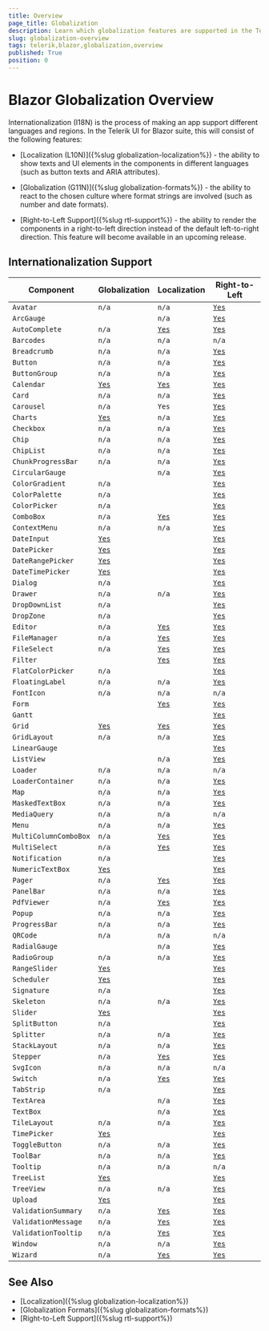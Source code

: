 ```yaml
---
title: Overview
page_title: Globalization
description: Learn which globalization features are supported in the Telerik UI for Blazor components suite.
slug: globalization-overview
tags: telerik,blazor,globalization,overview
published: True
position: 0
---
```


# Blazor Globalization Overview

Internationalization (I18N) is the process of making an app support different languages and regions. In the Telerik UI for Blazor suite, this will consist of the following features:

* [Localization (L10N)]({%slug globalization-localization%}) - the ability to show texts and UI elements in the components in different languages (such as button texts and ARIA attributes).

* [Globalization (G11N)]({%slug globalization-formats%}) - the ability to react to the chosen culture where format strings are involved (such as number and date formats).

* [Right-to-Left Support]({%slug rtl-support%}) - the ability to render the components in a right-to-left direction instead of the default left-to-right direction. This feature will become available in an upcoming release.


## Internationalization Support

| Component | Globalization | Localization| Right-to-Left |
|---|---|---|---|
| `Avatar` | `n/a` | `n/a` | [`Yes`]() |
| `ArcGauge` |  | `n/a` | [`Yes`]() |
| `AutoComplete` | `n/a` | [`Yes`](https://demos.telerik.com/blazor-ui/autocomplete/localization) | [`Yes`]() |
| `Barcodes` | `n/a` | `n/a` | `n/a` |
| `Breadcrumb` | `n/a` | `n/a` | [`Yes`]() |
| `Button` | `n/a` | `n/a` | [`Yes`]() |
| `ButtonGroup` | `n/a` | `n/a` | [`Yes`]() |
| `Calendar` | [`Yes`](https://demos.telerik.com/blazor-ui/calendar/globalization) | [`Yes`](https://demos.telerik.com/blazor-ui/calendar/globalization) | [`Yes`]() |
| `Card` | `n/a` | `n/a` | [`Yes`]() |
| `Carousel` | `n/a` | `Yes` | [`Yes`]() |
| `Charts` | [`Yes`](https://demos.telerik.com/blazor-ui/chart/globalization) | `n/a` | [`Yes`]() |
| `Checkbox` | `n/a` | `n/a` | [`Yes`]() |
| `Chip` | `n/a` | `n/a` | [`Yes`]() |
| `ChipList` | `n/a` | `n/a` | [`Yes`]() |
| `ChunkProgressBar` | `n/a` | `n/a` | [`Yes`]() |
| `CircularGauge` |  | `n/a` | [`Yes`]() |
| `ColorGradient` | `n/a` |  | [`Yes`]() |
| `ColorPalette` | `n/a` |  | [`Yes`]() |
| `ColorPicker` | `n/a` |  | [`Yes`]() |
| `ComboBox` | `n/a` | [`Yes`](https://demos.telerik.com/blazor-ui/combobox/localization) | [`Yes`]() |
| `ContextMenu` | `n/a` | `n/a` | [`Yes`]() |
| `DateInput` | [`Yes`](https://demos.telerik.com/blazor-ui/dateinput/globalization) |  | [`Yes`]() |
| `DatePicker` | [`Yes`](https://demos.telerik.com/blazor-ui/datepicker/globalization) |  | [`Yes`]() |
| `DateRangePicker` | [`Yes`](https://demos.telerik.com/blazor-ui/daterangepicker/globalization) |  | [`Yes`]() |
| `DateTimePicker` | [`Yes`](https://demos.telerik.com/blazor-ui/datetimepicker/globalization) |  | [`Yes`]() |
| `Dialog` | `n/a` |  | [`Yes`]() |
| `Drawer` | `n/a` | `n/a` | [`Yes`]() |
| `DropDownList` | `n/a` |  | [`Yes`]() |
| `DropZone` | `n/a` |  | [`Yes`]() |
| `Editor` | `n/a` | [`Yes`](https://demos.telerik.com/blazor-ui/editor/localization) | [`Yes`]() |
| `FileManager` | `n/a` | [`Yes`](https://demos.telerik.com/blazor-ui/filemanager/localization) | [`Yes`]() |
| `FileSelect` | `n/a` | [`Yes`](https://demos.telerik.com/blazor-ui/fileselect/globalization) | [`Yes`]() |
| `Filter` |  | [`Yes`](https://demos.telerik.com/blazor-ui/filter/localization) | [`Yes`]() |
| `FlatColorPicker` | `n/a` |  | [`Yes`]() |
| `FloatingLabel` | `n/a` | `n/a` | [`Yes`]() |
| `FontIcon` | `n/a` | `n/a` | `n/a` |
| `Form` |  | [`Yes`](https://demos.telerik.com/blazor-ui/form/localization) | [`Yes`]() |
| `Gantt` |  |  | [`Yes`]() |
| `Grid` | [`Yes`](https://demos.telerik.com/blazor-ui/grid/globalization) | [`Yes`](https://demos.telerik.com/blazor-ui/grid/globalization) | [`Yes`]() |
| `GridLayout` | `n/a` | `n/a` | [`Yes`]() |
| `LinearGauge` |  |  | [`Yes`]() |
| `ListView` |  | `n/a` | [`Yes`]() |
| `Loader` | `n/a` | `n/a` | `n/a` |
| `LoaderContainer` | `n/a` | `n/a` | [`Yes`]() |
| `Map` | `n/a` | `n/a` | [`Yes`]() |
| `MaskedTextBox` | `n/a` | `n/a` | [`Yes`]() |
| `MediaQuery` | `n/a` | `n/a` | `n/a` |
| `Menu` | `n/a` | `n/a` | [`Yes`]() |
| `MultiColumnComboBox` | `n/a` | [`Yes`](https://demos.telerik.com/blazor-ui/multicolumncombobox/localization) | [`Yes`]() |
| `MultiSelect` | `n/a` | [`Yes`](https://demos.telerik.com/blazor-ui/multiselect/localization) | [`Yes`]() |
| `Notification` | `n/a` |  | [`Yes`]() |
| `NumericTextBox` | [`Yes`](https://demos.telerik.com/blazor-ui/numerictextbox/globalization) |  | [`Yes`]() |
| `Pager` | `n/a` | [`Yes`](https://demos.telerik.com/blazor-ui/pager/localization) | [`Yes`]() |
| `PanelBar` | `n/a` | `n/a` | [`Yes`]() |
| `PdfViewer` | `n/a` | [`Yes`](https://demos.telerik.com/blazor-ui/pdfviewer/localization) | [`Yes`]() |
| `Popup` | `n/a` | `n/a` | [`Yes`]() |
| `ProgressBar` | `n/a` | `n/a` | [`Yes`]() |
| `QRCode` | `n/a` | `n/a` | `n/a` |
| `RadialGauge` |  | `n/a` | [`Yes`]() |
| `RadioGroup` | `n/a` | `n/a` | [`Yes`]() |
| `RangeSlider` | [`Yes`](https://demos.telerik.com/blazor-ui/rangeslider/globalization) |  | [`Yes`]() |
| `Scheduler` | [`Yes`](https://demos.telerik.com/blazor-ui/scheduler/globalization) |  | [`Yes`]() |
| `Signature` | `n/a` |  | [`Yes`]() |
| `Skeleton` | `n/a` | `n/a` | [`Yes`]() |
| `Slider` | [`Yes`](https://demos.telerik.com/blazor-ui/slider/globalization) |  | [`Yes`]() |
| `SplitButton` | `n/a` |  | [`Yes`]() |
| `Splitter` | `n/a` | `n/a` | [`Yes`]() |
| `StackLayout` | `n/a` | `n/a` | [`Yes`]() |
| `Stepper` | `n/a` | [`Yes`](https://demos.telerik.com/blazor-ui/stepper/localization) | [`Yes`]() |
| `SvgIcon` | `n/a` | `n/a` | `n/a` |
| `Switch` | `n/a` | [`Yes`](https://demos.telerik.com/blazor-ui/switch/localization) | [`Yes`]() |
| `TabStrip` | `n/a` |  | [`Yes`]() |
| `TextArea` |  | `n/a` | [`Yes`]() |
| `TextBox` |  | `n/a` | [`Yes`]() |
| `TileLayout` | `n/a` | `n/a` | [`Yes`]() |
| `TimePicker` | [`Yes`](https://demos.telerik.com/blazor-ui/timepicker/globalization) |  | [`Yes`]() |
| `ToggleButton` | `n/a` | `n/a` | [`Yes`]() |
| `ToolBar` | `n/a` | `n/a` | [`Yes`]() |
| `Tooltip` | `n/a` | `n/a` | `n/a` |
| `TreeList` | [`Yes`](https://demos.telerik.com/blazor-ui/treelist/globalization) |  | [`Yes`]() |
| `TreeView` | `n/a` | `n/a` | [`Yes`]() |
| `Upload` | [`Yes`](https://demos.telerik.com/blazor-ui/upload/globalization) |  | [`Yes`]() |
| `ValidationSummary` | `n/a` | [`Yes`](https://demos.telerik.com/blazor-ui/validation/validation-summary/localization) | [`Yes`]() |
| `ValidationMessage` | `n/a` | [`Yes`](https://demos.telerik.com/blazor-ui/validation/validation-message/localization) | [`Yes`]() |
| `ValidationTooltip` | `n/a` | [`Yes`](https://demos.telerik.com/blazor-ui/validation/validation-tooltip/localization) | [`Yes`]() |
| `Window` | `n/a` | `n/a` | [`Yes`]() |
| `Wizard` | `n/a` | [`Yes`](https://demos.telerik.com/blazor-ui/wizard/localization) | [`Yes`]() |

## See Also

  * [Localization]({%slug globalization-localization%})
  * [Globalization Formats]({%slug globalization-formats%})
  * [Right-to-Left Support]({%slug rtl-support%})

